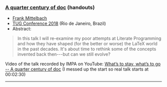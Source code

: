 

### <a href="{{site.baseurl}}/publications/2018-fmi-quarter-doc.pdf" target="_blank" onclick="vgwPixelCall('8745aa17547143a68b1906d317a594d0');">A quarter century of doc</a> (handouts)

+ [Frank Mittelbach]({{site.baseurl}}/about/team/#frank-mittelbach)
+ [TUG Conference 2018](http://tug.org/tug2018/) (Rio de Janeiro, Brazil)
+ Abstract:

>   In this talk I will re-examine my poor attempts at Literate
>   Programming and how they have shaped (for the better or worse)
>   the LaTeX world in the past decades.
>   It's about time to rethink some of the concepts invented back
>   then---but can we still evolve?

Video of the talk recorded by IMPA on YouTube:  <a href="https://youtu.be/Idqi6B12D2Q?t=2m30s" target="_blank"  onclick="vgwPixelCall('8745aa17547143a68b1906d317a594d0');">What’s to stay, what’s to go -- A quarter century of doc</a> (I messed up the start so real talk starts at 00:02:30)



***
